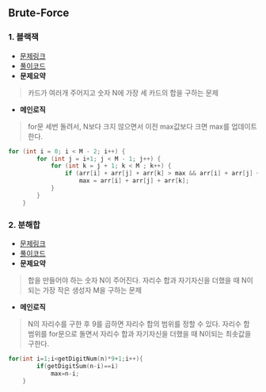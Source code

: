 ## Brute-Force

### 1. 블랙잭
- [문제링크](https://www.acmicpc.net/problem/2798)
- [풀이코드](https://github.com/donusKim/Algorithm/blob/master/baekjoon/Brute-Force/bj_2798.cpp)
- **문제요약**
> 카드가 여러개 주어지고 숫자 N에 가장 세 카드의 합을 구하는 문제
- **메인로직** 
> for문 세번 돌려서, N보다 크지 않으면서 이전 max값보다 크면 max를 업데이트 한다.
```cpp
for (int i = 0; i < M - 2; i++) {
		for (int j = i+1; j < M - 1; j++) {
			for (int k = j + 1; k < M ; k++) {
				if (arr[i] + arr[j] + arr[k] > max && arr[i] + arr[j] + arr[k] < N + 1)
					max = arr[i] + arr[j] + arr[k];
			}
		}
	}
```
### 2. 분해합
- [문제링크](https://www.acmicpc.net/problem/2231)
- [풀이코드](https://github.com/donusKim/Algorithm/blob/master/baekjoon/Brute-Force/bj_2231.cpp)
- **문제요약**
> 합을 만들어야 하는 숫자 N이 주어진다. 자리수 합과 자기자신을 더했을 때 N이되는 가장 작은 생성자 M을 구하는 문제
- **메인로직**
> N의 자리수를 구한 후 9를 곱하면 자리수 합의 범위를 정할 수 있다. 자리수 합 범위를 for문으로 돌면서 자리수 합과 자기자신을 더했을 때 N이되는 최솟값을 구한다.
```cpp
for(int i=1;i<getDigitNum(n)*9+1;i++){
        if(getDigitSum(n-i)==i)
            max=n-i;
    }
```
